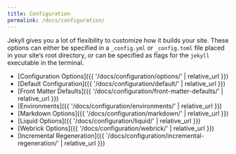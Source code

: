```yaml
---
title: Configuration
permalink: /docs/configuration/
---
```


Jekyll gives you a lot of flexibility to customize how it builds your site. These
options can either be specified in a `_config.yml` or `_config.toml` file placed
in your site’s root directory, or can be specified as flags for the `jekyll`
executable in the terminal.

* [Configuration Options]({{ '/docs/configuration/options/' | relative_url }})
* [Default Configuration]({{ '/docs/configuration/default/' | relative_url }})
* [Front Matter Defaults]({{ '/docs/configuration/front-matter-defaults/' | relative_url }})
* [Environments]({{ '/docs/configuration/environments/' | relative_url }})
* [Markdown Options]({{ '/docs/configuration/markdown/' | relative_url }})
* [Liquid Options]({{ '/docs/configuration/liquid/' | relative_url }})
* [Webrick Options]({{ '/docs/configuration/webrick/' | relative_url }})
* [Incremental Regeneration]({{ '/docs/configuration/incremental-regeneration/' | relative_url }})
